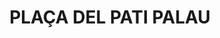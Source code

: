 ---
layout: test
title:  "PLAÇA DEL PATI PALAU"
coordinates:
  - group1:
        - [1.461808289741237, 42.357006760953197]
        - [1.461856694260493, 42.357005741522073]
        - [1.462022295556878, 42.35699711534788]
        - [1.462136016367327, 42.356993634227557]
        - [1.462213948925608, 42.356981328188503]
        - [1.462183405390218, 42.356731607969216]
        - [1.462183396117464, 42.356731988198376]
        - [1.462151866450922, 42.356500310256664]
        - [1.462037673820948, 42.356504983781853]
        - [1.462035444704131, 42.356504119403667]
        - [1.462005056616076, 42.356504546165866]
        - [1.461826692380236, 42.356482960104586]
        - [1.461801543183851, 42.356683730154202]
        - [1.461800769927567, 42.356715429676143]
        - [1.461795096290637, 42.356809648765449]
        - [1.461808289741237, 42.357006760953197]
---